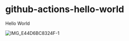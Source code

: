 # github-actions-hello-world
Hello World


![IMG_E44D6BC8324F-1](https://user-images.githubusercontent.com/58792/149946400-4b9df539-1d6e-48f1-bc21-455b7d425a41.jpeg)

